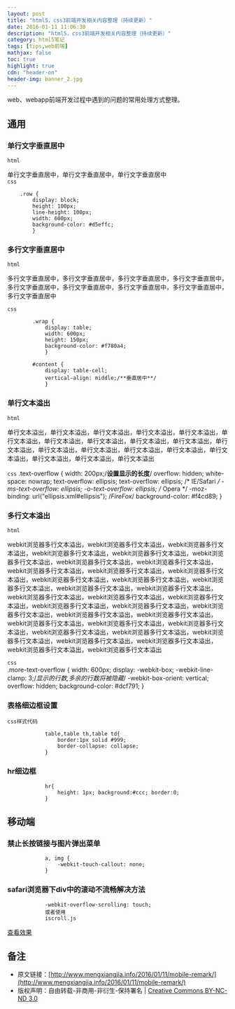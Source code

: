 ```yaml
---
layout: post
title: "html5，css3前端开发相关内容整理（持续更新）"
date: 2016-01-11 11:06:30
description: "html5，css3前端开发相关内容整理（持续更新）"
category: html5笔记
tags: [tips,web前端]
mathjax: false
toc: true
highlight: true
cdn: "header-on"
header-img: banner_2.jpg
---
```


web、webapp前端开发过程中遇到的问题的常用处理方式整理。

<!-- more -->

## 通用

### **单行文字垂直居中**

`html`
			 <div class="row">单行文字垂直居中，单行文字垂直居中，单行文字垂直居中</div>
`css`
	
		.row {
			display: block;
			height: 100px;
			line-height: 100px;
			width: 600px;
			background-color: #d5effc;
		    }

### **多行文字垂直居中**

`html`	
		    <div class="wrap">
				<div id="content">多行文字垂直居中，多行文字垂直居中，多行文字垂直居中，多行文字垂直居中，多行文字垂直居中，多行文字垂直居中，多行文字垂直居中，多行文字垂直居中，多行文字垂直居中</div>
		    </div>

`css`
	
			.wrap {
				display: table;
				width: 600px;
				height: 150px;
				background-color: #f780a4;
			    }
			    
			#content {
				display: table-cell;
				vertical-align: middle;/**垂直居中**/
			    }


### **单行文本溢出**

`html`
			<div class='text-overflow'> 单行文本溢出，单行文本溢出，单行文本溢出，单行文本溢出，单行文本溢出，单行文本溢出，单行文本溢出，单行文本溢出，单行文本溢出，单行文本溢出，单行文本溢出，单行文本溢出，单行文本溢出，单行文本溢出，单行文本溢出，单行文本溢出，单行文本溢出，单行文本溢出，单行文本溢出 </div>


`css`
			    .text-overflow {
					width: 200px;/**设置显示的长度**/
					overflow: hidden;
					white-space: nowrap;
					text-overflow: ellipsis;
					text-overflow: ellipsis;
					/* IE/Safari */
					-ms-text-overflow: ellipsis;
					-o-text-overflow: ellipsis;
					/* Opera */
					-moz-binding: url("ellipsis.xml#ellipsis");
					/*FireFox*/
					background-color: #f4cd89;
			    }




### **多行文本溢出**

`html`
			<div class='more-text-overflow'>
				webkit浏览器多行文本溢出，webkit浏览器多行文本溢出，webkit浏览器多行文本溢出，webkit浏览器多行文本溢出，webkit浏览器多行文本溢出，webkit浏览器多行文本溢出，webkit浏览器多行文本溢出，webkit浏览器多行文本溢出，webkit浏览器多行文本溢出，webkit浏览器多行文本溢出，webkit浏览器多行文本溢出，webkit浏览器多行文本溢出，webkit浏览器多行文本溢出，webkit浏览器多行文本溢出，webkit浏览器多行文本溢出，webkit浏览器多行文本溢出，webkit浏览器多行文本溢出，webkit浏览器多行文本溢出，webkit浏览器多行文本溢出，webkit浏览器多行文本溢出，webkit浏览器多行文本溢出，webkit浏览器多行文本溢出，webkit浏览器多行文本溢出，webkit浏览器多行文本溢出，webkit浏览器多行文本溢出，webkit浏览器多行文本溢出，webkit浏览器多行文本溢出，webkit浏览器多行文本溢出，webkit浏览器多行文本溢出，webkit浏览器多行文本溢出，webkit浏览器多行文本溢出，webkit浏览器多行文本溢出，webkit浏览器多行文本溢出，webkit浏览器多行文本溢出
			 </div>		

`css`	
			    .more-text-overflow {
					width: 600px;
					display: -webkit-box;
					-webkit-line-clamp: 3;/*显示的行数,多余的行数将被隐藏*/
					-webkit-box-orient: vertical;
					overflow: hidden;
					background-color: #dcf791;
			    }


### **表格细边框设置**

`css样式代码`

			    table,table th,table td{
					border:1px solid #999;
					border-collapse: collapse;
			    }


### hr细边框

				hr{
				    height: 1px; background:#ccc; border:0;
				}


## 移动端


### 禁止长按链接与图片弹出菜单

				a, img {
				    -webkit-touch-callout: none; 
				}

###  safari浏览器下div中的滚动不流畅解决方法

				-webkit-overflow-scrolling: touch;
				或者使用
				iscroll.js




[查看效果](/demo/mobile-remark.html)

## 备注

* 原文链接：[http://www.mengxiangjia.info/2016/01/11/mobile-remark/](http://www.mengxiangjia.info/2016/01/11/mobile-remark/) 
* 版权声明：自由转载-非商用-非衍生-保持署名 | <a href='http://creativecommons.org/licenses/by-nc-nd/3.0/deed.zh'>Creative Commons BY-NC-ND 3.0</a>





